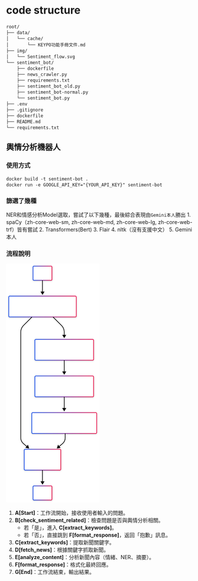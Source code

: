 # code structure
```
root/
├── data/
│   └── cache/
│       └── KEYPO功能手冊文件.md
├── img/
│   └── Sentiment_flow.svg
└── sentiment_bot/
    ├── dockerfile
    ├── news_crawler.py
    ├── requirements.txt
    ├── sentiment_bot_old.py
    ├── sentiment_bot-normal.py
    └── sentiment_bot.py
├── .env
├── .gitignore
├── dockerfile
├── README.md
└── requirements.txt
```

## 輿情分析機器人
### 使用方式
```
docker build -t sentiment-bot .
docker run -e GOOGLE_API_KEY="{YOUR_API_KEY}" sentiment-bot
```

### 篩選了幾種
NER和情感分析Model選取，嘗試了以下幾種，最後綜合表現由`Gemini本人`勝出
    1. spaCy（zh-core-web-sm, zh-core-web-md, zh-core-web-lg, zh-core-web-trf）皆有嘗試
    2. Transformers(Bert) 
    3. Flair
    4. nltk（沒有支援中文）
    5. Gemini本人

### 流程說明
<img src="img/Sentiment_flow.svg" alt="輿情分析folw" width="50%">

1. **A[Start]**：工作流開始，接收使用者輸入的問題。
2. **B[check_sentiment_related]**：檢查問題是否與輿情分析相關。
   - 若「是」，進入 **C[extract_keywords]**。
   - 若「否」，直接跳到 **F[format_response]**，返回「抱歉」訊息。
3. **C[extract_keywords]**：提取新聞關鍵字。
4. **D[fetch_news]**：根據關鍵字抓取新聞。
5. **E[analyze_content]**：分析新聞內容（情緒、NER、摘要）。
6. **F[format_response]**：格式化最終回應。
7. **G[End]**：工作流結束，輸出結果。


